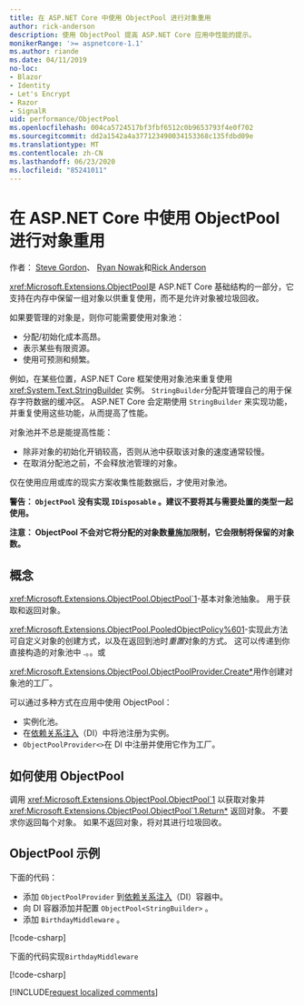 ```yaml
---
title: 在 ASP.NET Core 中使用 ObjectPool 进行对象重用
author: rick-anderson
description: 使用 ObjectPool 提高 ASP.NET Core 应用中性能的提示。
monikerRange: '>= aspnetcore-1.1'
ms.author: riande
ms.date: 04/11/2019
no-loc:
- Blazor
- Identity
- Let's Encrypt
- Razor
- SignalR
uid: performance/ObjectPool
ms.openlocfilehash: 004ca5724517bf3fbf6512c0b9653793f4e0f702
ms.sourcegitcommit: dd2a1542a4a377123490034153368c135fdbd09e
ms.translationtype: MT
ms.contentlocale: zh-CN
ms.lasthandoff: 06/23/2020
ms.locfileid: "85241011"
---
```

# <a name="object-reuse-with-objectpool-in-aspnet-core"></a>在 ASP.NET Core 中使用 ObjectPool 进行对象重用

作者： [Steve Gordon](https://twitter.com/stevejgordon)、 [Ryan Nowak](https://github.com/rynowak)和[Rick Anderson](https://twitter.com/RickAndMSFT)

<xref:Microsoft.Extensions.ObjectPool>是 ASP.NET Core 基础结构的一部分，它支持在内存中保留一组对象以供重复使用，而不是允许对象被垃圾回收。

如果要管理的对象是，则你可能需要使用对象池：

- 分配/初始化成本高昂。
- 表示某些有限资源。
- 使用可预测和频繁。

例如，在某些位置，ASP.NET Core 框架使用对象池来重复使用 <xref:System.Text.StringBuilder> 实例。 `StringBuilder`分配并管理自己的用于保存字符数据的缓冲区。 ASP.NET Core 会定期使用 `StringBuilder` 来实现功能，并重复使用这些功能，从而提高了性能。

对象池并不总是能提高性能：

- 除非对象的初始化开销较高，否则从池中获取该对象的速度通常较慢。
- 在取消分配池之前，不会释放池管理的对象。

仅在使用应用或库的现实方案收集性能数据后，才使用对象池。

**警告： `ObjectPool` 没有实现 `IDisposable` 。建议不要将其与需要处置的类型一起使用。**

**注意： ObjectPool 不会对它将分配的对象数量施加限制，它会限制将保留的对象数。**

## <a name="concepts"></a>概念

<xref:Microsoft.Extensions.ObjectPool.ObjectPool`1>-基本对象池抽象。 用于获取和返回对象。

<xref:Microsoft.Extensions.ObjectPool.PooledObjectPolicy%601>-实现此方法可自定义对象的创建方式，以及在返回到池时*重置*对象的方式。 这可以传递到你直接构造的对象池中 .。。或

<xref:Microsoft.Extensions.ObjectPool.ObjectPoolProvider.Create*>用作创建对象池的工厂。
<!-- REview, there is no ObjectPoolProvider<T> -->

可以通过多种方式在应用中使用 ObjectPool：

* 实例化池。
* 在[依赖关系注入](xref:fundamentals/dependency-injection)（DI）中将池注册为实例。
* `ObjectPoolProvider<>`在 DI 中注册并使用它作为工厂。

## <a name="how-to-use-objectpool"></a>如何使用 ObjectPool

调用 <xref:Microsoft.Extensions.ObjectPool.ObjectPool`1> 以获取对象并 <xref:Microsoft.Extensions.ObjectPool.ObjectPool`1.Return*> 返回对象。  不要求你返回每个对象。 如果不返回对象，将对其进行垃圾回收。

## <a name="objectpool-sample"></a>ObjectPool 示例

下面的代码：

* 添加 `ObjectPoolProvider` 到[依赖关系注入](xref:fundamentals/dependency-injection)（DI）容器中。
* 向 DI 容器添加并配置 `ObjectPool<StringBuilder>` 。
* 添加 `BirthdayMiddleware` 。

[!code-csharp[](ObjectPool/ObjectPoolSample/Startup.cs?name=snippet)]

下面的代码实现`BirthdayMiddleware`

[!code-csharp[](ObjectPool/ObjectPoolSample/BirthdayMiddleware.cs?name=snippet)]

[!INCLUDE[request localized comments](~/includes/code-comments-loc.md)]
